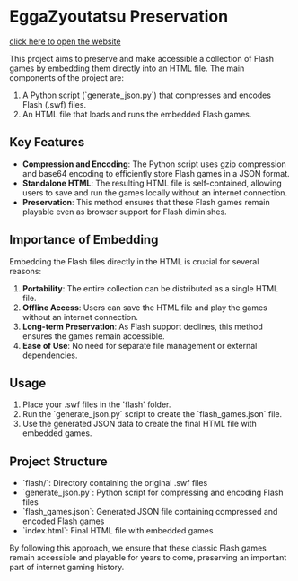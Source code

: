 # EggaZyoutatsu Preservation
[click here to open the website](https://draita.github.io/eggazyoutatsu/)

This project aims to preserve and make accessible a collection of Flash games by embedding them directly into an HTML file. The main components of the project are:

1. A Python script (\`generate_json.py\`) that compresses and encodes Flash (.swf) files.
2. An HTML file that loads and runs the embedded Flash games.

## Key Features

- **Compression and Encoding**: The Python script uses gzip compression and base64 encoding to efficiently store Flash games in a JSON format.
- **Standalone HTML**: The resulting HTML file is self-contained, allowing users to save and run the games locally without an internet connection.
- **Preservation**: This method ensures that these Flash games remain playable even as browser support for Flash diminishes.

## Importance of Embedding

Embedding the Flash files directly in the HTML is crucial for several reasons:

1. **Portability**: The entire collection can be distributed as a single HTML file.
2. **Offline Access**: Users can save the HTML file and play the games without an internet connection.
3. **Long-term Preservation**: As Flash support declines, this method ensures the games remain accessible.
4. **Ease of Use**: No need for separate file management or external dependencies.

## Usage

1. Place your .swf files in the 'flash' folder.
2. Run the \`generate_json.py\` script to create the \`flash_games.json\` file.
3. Use the generated JSON data to create the final HTML file with embedded games.

## Project Structure

- \`flash/\`: Directory containing the original .swf files
- \`generate_json.py\`: Python script for compressing and encoding Flash files
- \`flash_games.json\`: Generated JSON file containing compressed and encoded Flash games
- \`index.html\`: Final HTML file with embedded games

By following this approach, we ensure that these classic Flash games remain accessible and playable for years to come, preserving an important part of internet gaming history.
